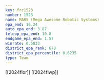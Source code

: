 ```yaml
---
key: frc1523
number: 1523
name: MARS (Mega Awesome Robotic Systems)
epa_end: 16.24
auto_epa_end: 3.87
teleop_epa_end: 10.8
endgame_epa_end: 1.57
winrate: 0.5833
district_epa_rank: 678
district_epa_percentile: 0.6235
type: Team
---
```

[[2024flor]]
[[2024flwp]]
